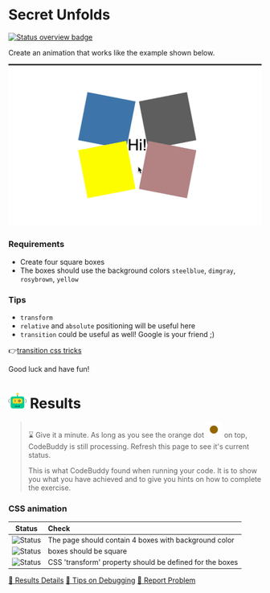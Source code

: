 # Secret Unfolds
[![Status overview badge](../../blob/badges/.github/badges/main/badge.svg)](#-results)


Create an animation that works like the example shown below.

![secret](secret-unfolds.gif)

### Requirements
- Create four square boxes
- The boxes should use the background colors `steelblue`, `dimgray`, `rosybrown`, `yellow`

### Tips
- `transform`
- `relative` and `absolute` positioning will be useful here
- `transition` could be useful as well! Google is your friend ;) 

:point_right:[transition css tricks](https://css-tricks.com/almanac/properties/t/transition/)



Good luck and have fun!

[//]: # (autograding info start)
# <img src="https://github.com/DCI-EdTech/autograding-setup/raw/main/assets/bot-large.svg" alt="" data-canonical-src="https://github.com/DCI-EdTech/autograding-setup/raw/main/assets/bot-large.svg" height="31" /> Results
> ⌛ Give it a minute. As long as you see the orange dot ![processing](https://raw.githubusercontent.com/DCI-EdTech/autograding-setup/main/assets/processing.svg) on top, CodeBuddy is still processing. Refresh this page to see it's current status.
>
> This is what CodeBuddy found when running your code. It is to show you what you have achieved and to give you hints on how to complete the exercise.


### CSS animation

|                 Status                  | Check                                                                                    |
| :-------------------------------------: | :--------------------------------------------------------------------------------------- |
| ![Status](../../blob/badges/.github/badges/main/status0.svg) | The page should contain 4 boxes with background color |
| ![Status](../../blob/badges/.github/badges/main/status1.svg) | boxes should be square |
| ![Status](../../blob/badges/.github/badges/main/status2.svg) | CSS 'transform' property should be defined for the boxes |



[🔬 Results Details](../../actions)
[🐞 Tips on Debugging](https://github.com/DCI-EdTech/autograding-setup/wiki/How-to-work-with-CodeBuddy)
[📢 Report Problem](https://docs.google.com/forms/d/e/1FAIpQLSfS8wPh6bCMTLF2wmjiE5_UhPiOEnubEwwPLN_M8zTCjx5qbg/viewform?usp=pp_url&entry.652569746=UIB-interactions-secret-unfolds)


[//]: # (autograding info end)